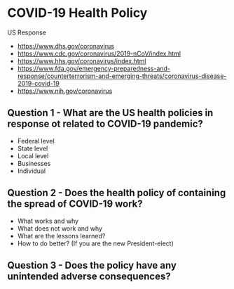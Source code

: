 # COVID-19 Health Policy
US Response 
- https://www.dhs.gov/coronavirus
- https://www.cdc.gov/coronavirus/2019-nCoV/index.html
- https://www.hhs.gov/coronavirus/index.html
- https://www.fda.gov/emergency-preparedness-and-response/counterterrorism-and-emerging-threats/coronavirus-disease-2019-covid-19
- https://www.nih.gov/coronavirus
## Question 1 - What are the US health policies in response ot related to COVID-19 pandemic? 
- Federal level
- State level
- Local level
- Businesses
- Individual
## Question 2 - Does the health policy of containing the spread of COVID-19 work?
- What works and why
- What does not work and why
- What are the lessons learned?
- How to do better? (If you are the new President-elect)
## Question 3 - Does the policy have any unintended adverse consequences?
